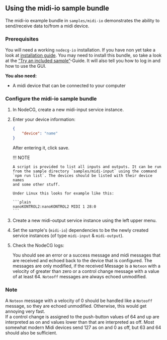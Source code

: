 ## Using the midi-io sample bundle

The midi-io example bundle in `samples/midi-io` demonstrates the ability to
send/receive data to/from a midi device.

### Prerequisites

You will need a working `nodecg-io` installation. If you have non yet take a
look at [installation guide](../getting_started/install.md). You may need to
install this bundle, so take a look at the
[“Try an included sample”](../getting_started/try_example_bundle.md)-Guide. It
will also tell you how to log in and how to use the GUI.

**You also need:**

-   A midi device that can be connected to your computer

### Configure the midi-io sample bundle

1.  In NodeCG, create a new midi-input service instance.

2.  Enter your device information:

    ```json
    {
        "device": "name"
    }
    ```

    After entering it, click save.

    !!! NOTE

        A script is provided to list all inputs and outputs. It can be run
        from the sample directory `samples/midi-input` using the command
        `npm run list`. The devices should be listed with their device names
        and some other stuff.

        Under Linux this looks for example like this:

        ```plain
        nanoKONTROL2:nanoKONTROL2 MIDI 1 28:0
        ```

3.  Create a new midi-output service instance using the left upper menu.

4.  Set the sample's (`midi-io`) dependencies to be the newly created service
    instances (of type `midi-input` & `midi-output`).

5.  Check the NodeCG logs:

    You should see an error or a success message and midi messages that are
    received and echoed back to the device that is configured. The messages are
    only modified, if the received Message is a `Noteon` with a velocity of
    greater than zero or a control change message with a value of at least 64.
    `Noteoff` messages are always echoed unmodified.

### Note

A `Noteon` message with a velocity of 0 should be handled like a `Noteoff`
message, so they are echoed unmodified. Otherwise, this would get annoying very
fast.  
If a control change is assigned to the push-button values of 64 and up are
interpreted as on and values lower than that are interpreted as off. Most
somewhat modern Midi devices send 127 as on and 0 as off, but 63 and 64 should
also be sufficient.
